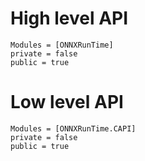 
# High level API
```@autodocs
Modules = [ONNXRunTime]
private = false
public = true
```

# Low level API
```@autodocs
Modules = [ONNXRunTime.CAPI]
private = false
public = true
```
